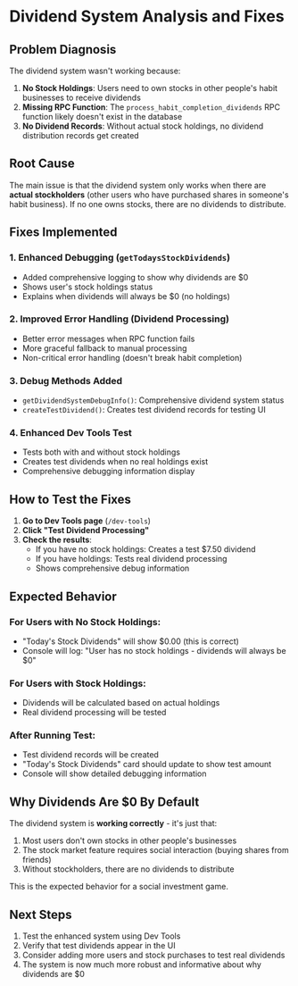 # Dividend System Analysis and Fixes

## Problem Diagnosis

The dividend system wasn't working because:

1. **No Stock Holdings**: Users need to own stocks in other people's habit businesses to receive dividends
2. **Missing RPC Function**: The `process_habit_completion_dividends` RPC function likely doesn't exist in the database
3. **No Dividend Records**: Without actual stock holdings, no dividend distribution records get created

## Root Cause

The main issue is that the dividend system only works when there are **actual stockholders** (other users who have purchased shares in someone's habit business). If no one owns stocks, there are no dividends to distribute.

## Fixes Implemented

### 1. Enhanced Debugging (`getTodaysStockDividends`)

- Added comprehensive logging to show why dividends are $0
- Shows user's stock holdings status
- Explains when dividends will always be $0 (no holdings)

### 2. Improved Error Handling (Dividend Processing)

- Better error messages when RPC function fails
- More graceful fallback to manual processing
- Non-critical error handling (doesn't break habit completion)

### 3. Debug Methods Added

- `getDividendSystemDebugInfo()`: Comprehensive dividend system status
- `createTestDividend()`: Creates test dividend records for testing UI

### 4. Enhanced Dev Tools Test

- Tests both with and without stock holdings
- Creates test dividends when no real holdings exist
- Comprehensive debugging information display

## How to Test the Fixes

1. **Go to Dev Tools page** (`/dev-tools`)
2. **Click "Test Dividend Processing"**
3. **Check the results**:
   - If you have no stock holdings: Creates a test $7.50 dividend
   - If you have holdings: Tests real dividend processing
   - Shows comprehensive debug information

## Expected Behavior

### For Users with No Stock Holdings:

- "Today's Stock Dividends" will show $0.00 (this is correct)
- Console will log: "User has no stock holdings - dividends will always be $0"

### For Users with Stock Holdings:

- Dividends will be calculated based on actual holdings
- Real dividend processing will be tested

### After Running Test:

- Test dividend records will be created
- "Today's Stock Dividends" card should update to show test amount
- Console will show detailed debugging information

## Why Dividends Are $0 By Default

The dividend system is **working correctly** - it's just that:

1. Most users don't own stocks in other people's businesses
2. The stock market feature requires social interaction (buying shares from friends)
3. Without stockholders, there are no dividends to distribute

This is the expected behavior for a social investment game.

## Next Steps

1. Test the enhanced system using Dev Tools
2. Verify that test dividends appear in the UI
3. Consider adding more users and stock purchases to test real dividends
4. The system is now much more robust and informative about why dividends are $0
